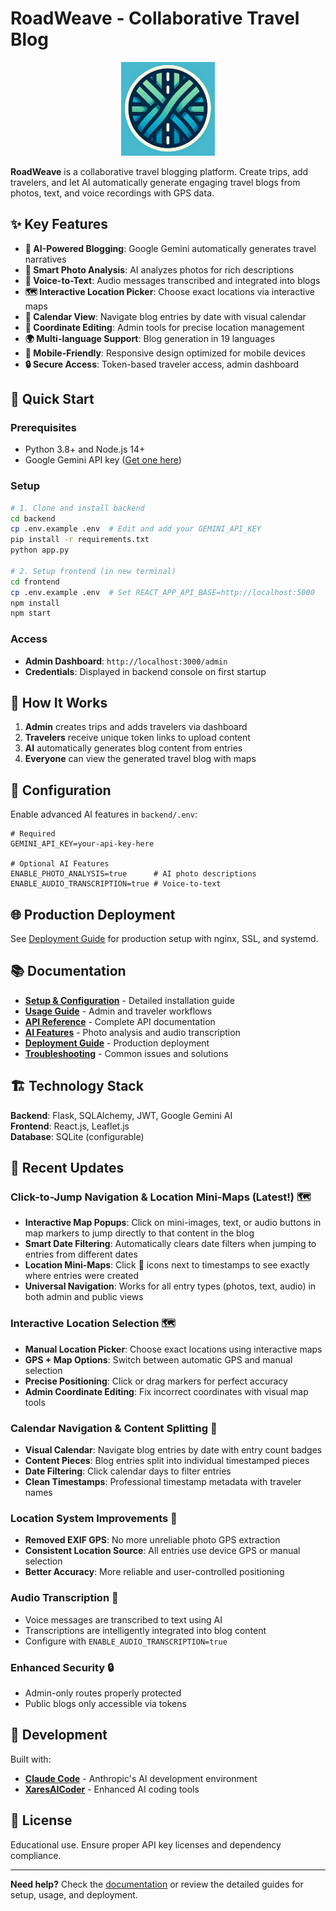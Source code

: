 # RoadWeave - Collaborative Travel Blog

<p align="center">
  <img src="logo.png" alt="RoadWeave Logo" width="150" height="150">
</p>

**RoadWeave** is a collaborative travel blogging platform. Create trips, add travelers, and let AI automatically generate engaging travel blogs from photos, text, and voice recordings with GPS data.

## ✨ Key Features

- **🤖 AI-Powered Blogging**: Google Gemini automatically generates travel narratives
- **📸 Smart Photo Analysis**: AI analyzes photos for rich descriptions
- **🎤 Voice-to-Text**: Audio messages transcribed and integrated into blogs
- **🗺️ Interactive Location Picker**: Choose exact locations via interactive maps
- **📅 Calendar View**: Navigate blog entries by date with visual calendar
- **📍 Coordinate Editing**: Admin tools for precise location management
- **🌍 Multi-language Support**: Blog generation in 19 languages
- **📱 Mobile-Friendly**: Responsive design optimized for mobile devices
- **🔒 Secure Access**: Token-based traveler access, admin dashboard

## 🚀 Quick Start

### Prerequisites
- Python 3.8+ and Node.js 14+
- Google Gemini API key ([Get one here](https://makersuite.google.com/app/apikey))

### Setup
```bash
# 1. Clone and install backend
cd backend
cp .env.example .env  # Edit and add your GEMINI_API_KEY
pip install -r requirements.txt
python app.py

# 2. Setup frontend (in new terminal)
cd frontend  
cp .env.example .env  # Set REACT_APP_API_BASE=http://localhost:5000
npm install
npm start
```

### Access
- **Admin Dashboard**: `http://localhost:3000/admin`
- **Credentials**: Displayed in backend console on first startup

## 📱 How It Works

1. **Admin** creates trips and adds travelers via dashboard
2. **Travelers** receive unique token links to upload content
3. **AI** automatically generates blog content from entries
4. **Everyone** can view the generated travel blog with maps

## 🔧 Configuration

Enable advanced AI features in `backend/.env`:

```env
# Required
GEMINI_API_KEY=your-api-key-here

# Optional AI Features
ENABLE_PHOTO_ANALYSIS=true      # AI photo descriptions
ENABLE_AUDIO_TRANSCRIPTION=true # Voice-to-text
```

## 🌐 Production Deployment

See [Deployment Guide](doc/deployment.md) for production setup with nginx, SSL, and systemd.

## 📚 Documentation

- **[Setup & Configuration](doc/setup.md)** - Detailed installation guide
- **[Usage Guide](doc/usage.md)** - Admin and traveler workflows  
- **[API Reference](doc/api.md)** - Complete API documentation
- **[AI Features](doc/ai-features.md)** - Photo analysis and audio transcription
- **[Deployment Guide](doc/deployment.md)** - Production deployment
- **[Troubleshooting](doc/troubleshooting.md)** - Common issues and solutions

## 🏗️ Technology Stack

**Backend**: Flask, SQLAlchemy, JWT, Google Gemini AI  
**Frontend**: React.js, Leaflet.js  
**Database**: SQLite (configurable)

## 🎯 Recent Updates

### Click-to-Jump Navigation & Location Mini-Maps (Latest!) 🗺️
- **Interactive Map Popups**: Click on mini-images, text, or audio buttons in map markers to jump directly to that content in the blog
- **Smart Date Filtering**: Automatically clears date filters when jumping to entries from different dates
- **Location Mini-Maps**: Click 📍 icons next to timestamps to see exactly where entries were created
- **Universal Navigation**: Works for all entry types (photos, text, audio) in both admin and public views

### Interactive Location Selection 🗺️
- **Manual Location Picker**: Choose exact locations using interactive maps
- **GPS + Map Options**: Switch between automatic GPS and manual selection
- **Precise Positioning**: Click or drag markers for perfect accuracy
- **Admin Coordinate Editing**: Fix incorrect coordinates with visual map tools

### Calendar Navigation & Content Splitting 📅
- **Visual Calendar**: Navigate blog entries by date with entry count badges
- **Content Pieces**: Blog entries split into individual timestamped pieces
- **Date Filtering**: Click calendar days to filter entries
- **Clean Timestamps**: Professional timestamp metadata with traveler names

### Location System Improvements 📍
- **Removed EXIF GPS**: No more unreliable photo GPS extraction
- **Consistent Location Source**: All entries use device GPS or manual selection
- **Better Accuracy**: More reliable and user-controlled positioning

### Audio Transcription 🎤
- Voice messages are transcribed to text using AI
- Transcriptions are intelligently integrated into blog content
- Configure with `ENABLE_AUDIO_TRANSCRIPTION=true`

### Enhanced Security 🔒
- Admin-only routes properly protected
- Public blogs only accessible via tokens

## 🤝 Development

Built with:
- **[Claude Code](https://claude.ai/code)** - Anthropic's AI development environment
- **[XaresAICoder](https://github.com/DG1001/XaresAICoder)** - Enhanced AI coding tools

## 📄 License

Educational use. Ensure proper API key licenses and dependency compliance.

---

**Need help?** Check the [documentation](doc/) or review the detailed guides for setup, usage, and deployment.